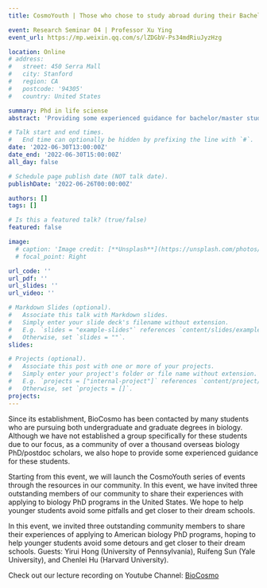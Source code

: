 ```yaml
---
title: CosmoYouth | Those who chose to study abroad during their Bachelor's and Master's degree, did they enter the top universities overseas by relying on these methods?

event: Research Seminar 04 | Professor Xu Ying
event_url: https://mp.weixin.qq.com/s/lZDGbV-Ps34mdRiuJyzHzg

location: Online
# address:
#   street: 450 Serra Mall
#   city: Stanford
#   region: CA
#   postcode: '94305'
#   country: United States

summary: Phd in life sciense
abstract: 'Providing some experienced guidance for bachelor/master students'

# Talk start and end times.
#   End time can optionally be hidden by prefixing the line with `#`.
date: '2022-06-30T13:00:00Z'
date_end: '2022-06-30T15:00:00Z'
all_day: false

# Schedule page publish date (NOT talk date).
publishDate: '2022-06-26T00:00:00Z'

authors: []
tags: []

# Is this a featured talk? (true/false)
featured: false

image:
  # caption: 'Image credit: [**Unsplash**](https://unsplash.com/photos/bzdhc5b3Bxs)'
  # focal_point: Right

url_code: ''
url_pdf: ''
url_slides: ''
url_video: ''

# Markdown Slides (optional).
#   Associate this talk with Markdown slides.
#   Simply enter your slide deck's filename without extension.
#   E.g. `slides = "example-slides"` references `content/slides/example-slides.md`.
#   Otherwise, set `slides = ""`.
slides:

# Projects (optional).
#   Associate this post with one or more of your projects.
#   Simply enter your project's folder or file name without extension.
#   E.g. `projects = ["internal-project"]` references `content/project/deep-learning/index.md`.
#   Otherwise, set `projects = []`.
projects:
---
```

Since its establishment, BioCosmo has been contacted by many students who are pursuing both undergraduate and graduate degrees in biology. Although we have not established a group specifically for these students due to our focus, as a community of over a thousand overseas biology PhD/postdoc scholars, we also hope to provide some experienced guidance for these students.

Starting from this event, we will launch the CosmoYouth series of events through the resources in our community. In this event, we have invited three outstanding members of our community to share their experiences with applying to biology PhD programs in the United States. We hope to help younger students avoid some pitfalls and get closer to their dream schools.

In this event, we invited three outstanding community members to share their experiences of applying to American biology PhD programs, hoping to help younger students avoid some detours and get closer to their dream schools. Guests: Yirui Hong (University of Pennsylvania), Ruifeng Sun (Yale University), and Chenlei Hu (Harvard University).

Check out our lecture recording on Youtube Channel: [BioCosmo](https://www.youtube.com/watch?v=mYBcFCTJ7H0&t=60s)